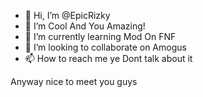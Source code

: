 - 👋 Hi, I’m @EpicRizky
- 👀 I’m Cool And You Amazing!
- 🌱 I’m currently learning Mod On FNF
- 💞️ I’m looking to collaborate on Amogus
- 📫 How to reach me ye Dont talk about it

<!---
EpicRizky/EpicRizky is a ✨ special ✨ repository because its `README.md` (this file) appears on your GitHub profile.
You can click the Preview link to take a look at your changes.
--->

Anyway nice to meet you guys
